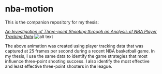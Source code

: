 # nba-motion
This is the companion repository for my thesis:

[*An Investigation of Three-point Shooting through an Analysis of NBA Player Tracking Data*](https://arxiv.org/abs/1703.07030)
![alt text](https://github.com/slizb/nba-motion/blob/master/eda/play.gif "gif")

The above animation was created using player tracking data that was captured at 25 frames per second during a recent NBA basketball game.  In my thesis, I use the same data to identify the game strategies that most influence three-point shooting success.  I also identify the most effective and least effective three-point shooters in the league.
